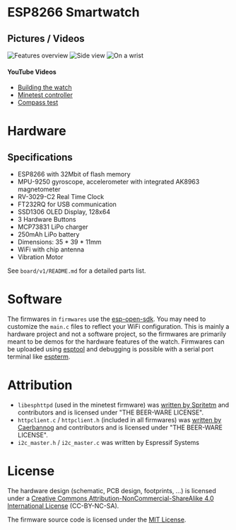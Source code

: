 # ESP8266 Smartwatch
## Pictures / Videos
![Features overview](http://i.imgur.com/IAOPWqe.jpg)
![Side view](http://i.imgur.com/wB7QXaz.jpg)
![On a wrist](http://i.imgur.com/c6pgJzJ.jpg)

#### YouTube Videos
* [Building the watch](https://www.youtube.com/watch?v=ve8lzYSVnGo)
* [Minetest controller](https://www.youtube.com/watch?v=W3ALEUs_7kA)
* [Compass test](https://www.youtube.com/watch?v=Mj3a6peVI30)

# Hardware
## Specifications
* ESP8266 with 32Mbit of flash memory
* MPU-9250 gyroscope, accelerometer with integrated AK8963 magnetometer
* RV-3029-C2 Real Time Clock
* FT232RQ for USB communication
* SSD1306 OLED Display, 128x64
* 3 Hardware Buttons
* MCP73831 LiPo charger
* 250mAh LiPo battery
* Dimensions: 35 * 39 * 11mm
* WiFi with chip antenna
* Vibration Motor

See `board/v1/README.md` for a detailed parts list.

# Software
The firmwares in `firmwares` use the [esp-open-sdk](https://github.com/pfalcon/esp-open-sdk). You may need to customize the `main.c` files to reflect your WiFi configuration. This is mainly a hardware project and not a software project, so the firmwares are primarily meant to be demos for the hardware features of the watch. Firmwares can be uploaded using [esptool](https://github.com/themadinventor/esptool) and debugging is possible with a serial port terminal like [espterm](https://github.com/Jeija/espterm).

# Attribution
* `libesphttpd` (used in the minetest firmware) was [written by Spritetm](https://github.com/Spritetm/libesphttpd) and contributors and is licensed under "THE BEER-WARE LICENSE".
* `httpclient.c` / `httpclient.h` (included in all firmwares) was [written by Caerbannog](https://github.com/Caerbannog/esphttpclient) and contributors and is licensed under "THE BEER-WARE LICENSE".
* `i2c_master.h` / `i2c_master.c` was written by Espressif Systems

# License
The hardware design (schematic, PCB design, footprints, ...) is licensed under a [Creative Commons Attribution-NonCommercial-ShareAlike 4.0 International License](http://creativecommons.org/licenses/by-nc-sa/4.0/) (CC-BY-NC-SA).

The firmware source code is licensed under the [MIT License](https://opensource.org/licenses/MIT).
